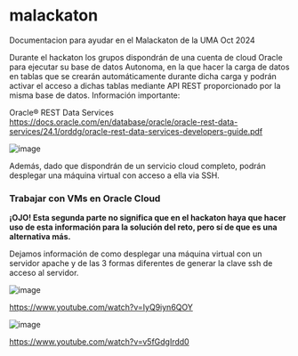 # malackaton
Documentacion para ayudar en el Malackaton de la UMA Oct 2024

Durante el hackaton los grupos dispondrán de una cuenta de cloud Oracle para ejecutar su base de datos Autonoma, en la que hacer la carga de datos en tablas que se crearán automáticamente durante dicha carga y podrán activar el acceso a dichas tablas mediante API REST proporcionado por la misma base de datos.
Información importante:

Oracle® REST Data Services
https://docs.oracle.com/en/database/oracle/oracle-rest-data-services/24.1/orddg/oracle-rest-data-services-developers-guide.pdf

![image](https://github.com/user-attachments/assets/cfc1b268-7f3c-4c3e-b7b9-5238027d25d6)

Además, dado que dispondrán de un servicio cloud completo, podrán desplegar una máquina virtual con acceso a ella via SSH.

### Trabajar con VMs en Oracle Cloud

**¡OJO! Esta segunda parte no significa que en el hackaton haya que hacer uso de esta información para la solución del reto, pero sí de que es una alternativa más.**

Dejamos información de como desplegar una máquina virtual con un servidor apache y de las 3 formas diferentes de generar la clave ssh de acceso al servidor. 

![image](https://github.com/user-attachments/assets/710e5830-efcd-4ab8-8e7a-9cefa86dcb89)

https://www.youtube.com/watch?v=IyQ9iyn6QOY

![image](https://github.com/user-attachments/assets/ee217aa1-7854-41d0-9201-6b16512ddf4e)

https://www.youtube.com/watch?v=v5fGdgIrdd0
